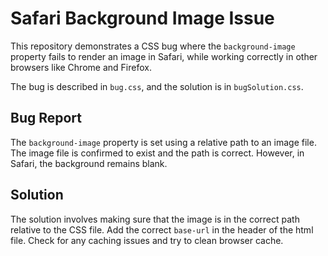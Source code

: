 # Safari Background Image Issue

This repository demonstrates a CSS bug where the `background-image` property fails to render an image in Safari, while working correctly in other browsers like Chrome and Firefox.

The bug is described in `bug.css`, and the solution is in `bugSolution.css`.

## Bug Report

The `background-image` property is set using a relative path to an image file.  The image file is confirmed to exist and the path is correct. However, in Safari, the background remains blank.

## Solution

The solution involves making sure that the image is in the correct path relative to the CSS file. Add the correct `base-url` in the header of the html file. Check for any caching issues and try to clean browser cache. 